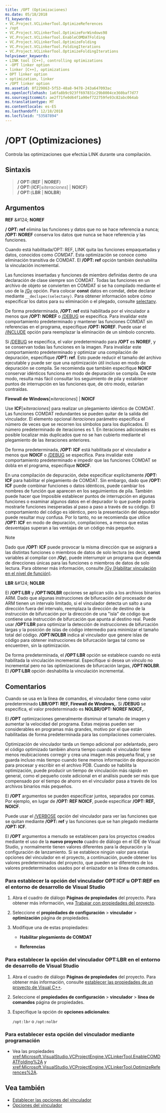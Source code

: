 ```yaml
---
title: /OPT (Optimizaciones)
ms.date: 05/18/2018
f1_keywords:
- VC.Project.VCLinkerTool.OptimizeReferences
- /opt
- VC.Project.VCLinkerTool.OptimizeForWindows98
- VC.Project.VCLinkerTool.EnableCOMDATFolding
- VC.Project.VCLinkerTool.OptimizeFolding
- VC.Project.VCLinkerTool.FoldingIterations
- VC.Project.VCLinkerTool.OptimizeFoldingIterations
helpviewer_keywords:
- LINK tool [C++], controlling optimizations
- -OPT linker option
- linker [C++], optimizations
- OPT linker option
- optimization, linker
- /OPT linker option
ms.assetid: 8f229863-5f53-48a8-9478-243a647093ac
ms.openlocfilehash: 1a6fa8b9c923ff697831c29b8004ce360baf7d77
ms.sourcegitcommit: ae2f71fe0d64f1a90ef722759fe93c82abc064ab
ms.translationtype: MT
ms.contentlocale: es-ES
ms.lasthandoff: 12/18/2018
ms.locfileid: "53587894"
---
```

# <a name="opt-optimizations"></a>/OPT (Optimizaciones)

Controla las optimizaciones que efectúa LINK durante una compilación.

## <a name="syntax"></a>Sintaxis

> **/ OPT:**{**REF** | **NOREF**}<br/>
> **/ OPT:**{**ICF**[**=**_iteraciones_] | **NOICF**}<br/>
> **/ OPT:**{**LBR** | **NOLBR**}

## <a name="arguments"></a>Argumentos

**REF** &AMP;#124; **NOREF**

**/ OPT: ref** elimina las funciones y datos que no se hace referencia a nunca; **/OPT: NOREF** conserva los datos que nunca se hace referencia y las funciones.

Cuando está habilitada/OPT: REF, LINK quita las funciones empaquetadas y datos, conocidos como *COMDAT*. Esta optimización se conoce como eliminación transitiva de COMDAT. El **/OPT: ref** opción también deshabilita la vinculación incremental.

Las funciones insertadas y funciones de miembro definidas dentro de una declaración de clase siempre son COMDAT. Todas las funciones en un archivo de objeto se convierten en COMDAT si se ha compilado mediante el uso de la [/Gy](../../build/reference/gy-enable-function-level-linking.md) opción. Para colocar **const** datos en comdat, debe declarar mediante `__declspec(selectany)`. Para obtener información sobre cómo especificar los datos para su eliminación o el plegado, consulte [selectany](../../cpp/selectany.md).

De forma predeterminada, **/OPT: ref** está habilitada por el vinculador a menos que **/OPT: NOREF** o [/DEBUG](../../build/reference/debug-generate-debug-info.md) se especifica. Para invalidar este comportamiento predeterminado y mantener las funciones COMDAT sin referencias en el programa, especifique **/OPT: NOREF**. Puede usar el [/INCLUDE](../../build/reference/include-force-symbol-references.md) opción para reemplazar la eliminación de un símbolo concreto.

Si [/DEBUG](../../build/reference/debug-generate-debug-info.md) se especifica, el valor predeterminado para **/OPT** es **NOREF**, y se conservan todas las funciones en la imagen. Para invalidar este comportamiento predeterminado y optimizar una compilación de depuración, especifique **/OPT: ref**. Esto puede reducir el tamaño del archivo ejecutable y puede ser que una optimización útil incluso en modo de depuración se compila. Se recomienda que también especifique **NOICF** conservar idénticos funciona en modo de depuración se compila. De este modo, resulta más fácil consultar los seguimiento de pila y establecer puntos de interrupción en las funciones que, de otro modo, estarían contraídas.

**Firewall de Windows**\[**=**_iteraciones_] &#124; **NOICF**

Use **ICF**\[**=**_iteraciones_] para realizar un plegamiento idéntico de COMDAT. Las funciones COMDAT redundantes se pueden quitar de la salida del vinculador. El elemento opcional *iteraciones* parámetro especifica el número de veces que se recorren los símbolos para los duplicados. El número predeterminado de iteraciones es 1. En iteraciones adicionales es posible localizar más duplicados que no se han cubierto mediante el plegamiento de las iteraciones anteriores.

De forma predeterminada, **/OPT: ICF** está habilitada por el vinculador a menos que **NOICF** o [/DEBUG](../../build/reference/debug-generate-debug-info.md) se especifica. Para invalidar este comportamiento predeterminado e impedir que las funciones COMDAT se dobla en el programa, especifique **NOICF**.

En una compilación de depuración, debe especificar explícitamente **/OPT: ICF** para habilitar el plegamiento de COMDAT. Sin embargo, dado que **/OPT: ICF** puede combinar funciones o datos idénticos, puede cambiar los nombres de función que aparecen en los seguimientos de pila. También puede hacer que Imposible establecer puntos de interrupción en algunas funciones o examinar algunos datos en el depurador lo que puede podría mostrarle funciones inesperadas al paso a paso a través de su código. El comportamiento del código es idéntico, pero la presentación del depurador puede resultar muy confusa. Por lo tanto, no se recomienda que utilice **/OPT: ICF** en modo de depuración, compilaciones, a menos que estas desventajas superan a las ventajas de un código más pequeño.

> [!NOTE]
> Dado que **/OPT: ICF** puede provocar la misma dirección que se asignará a las distintas funciones o miembros de datos de solo lectura (es decir, **const** variables al compilar con **/Gy**), puede interrumpir un programa que dependa de direcciones únicas para las funciones o miembros de datos de solo lectura. Para obtener más información, consulte [/Gy (Habilitar vinculación en el nivel de función)](../../build/reference/gy-enable-function-level-linking.md).

**LBR** &AMP;#124; **NOLBR**

El **/OPT:LBR** y **/OPT:NOLBR** opciones se aplican sólo a los archivos binarios ARM. Dado que algunas instrucciones de bifurcación del procesador de ARM tienen un intervalo limitado, si el vinculador detecta un salto a una dirección fuera del intervalo, reemplaza la dirección de destino de la instrucción de bifurcación por la dirección de una "isla" de código que contiene una instrucción de bifurcación que apunta al destino real. Puede usar **/OPT:LBR** para optimizar la detección de instrucciones de bifurcación largas y la posición de islas de código intermedio para minimizar el tamaño total del código. **/OPT:NOLBR** indica al vinculador que genere islas de código para obtener instrucciones de bifurcación largas tal como se encuentren, sin la optimización.

De forma predeterminada, el **/OPT:LBR** opción se establece cuando no está habilitada la vinculación incremental. Especifique si desea un vínculo no incremental pero no las optimizaciones de bifurcación largas, **/OPT:NOLBR**. El **/OPT:LBR** opción deshabilita la vinculación incremental.

## <a name="remarks"></a>Comentarios

Cuando se usa en la línea de comandos, el vinculador tiene como valor predeterminado **LBR/OPT: REF, Firewall de Windows,**. Si **/DEBUG** se especifica, el valor predeterminado es **NOLBR/OPT: NOREF NOICF,**.

El **/OPT** optimizaciones generalmente disminuir el tamaño de imagen y aumentar la velocidad del programa. Estas mejoras pueden ser considerables en programas más grandes, motivo por el que están habilitadas de forma predeterminada para las compilaciones comerciales.

Optimización de vinculador tarda un tiempo adicional por adelantado, pero el código optimizado también ahorra tiempo cuando el vinculador tiene menos reubicaciones corregir y crea una imagen más pequeña final, y se guarda incluso más tiempo cuando tiene menos información de depuración para procesar y escribir en el archivo PDB. Cuando se habilita la optimización, puede producir un tiempo de vinculación más rápido en general, como el pequeño coste adicional en el análisis puede ser más que compensado por el tiempo de ahorro en el vinculador pasa a través de los archivos binarios más pequeños.

El **/OPT** argumentos se pueden especificar juntos, separados por comas. Por ejemplo, en lugar de **/OPT: REF NOICF**, puede especificar **/OPT: REF, NOICF**.

Puede usar el [/VERBOSE](../../build/reference/verbose-print-progress-messages.md) opción del vinculador para ver las funciones que se quitan mediante **/OPT: ref** y las funciones que se han plegado mediante **/OPT: ICF**.

El **/OPT** argumentos a menudo se establecen para los proyectos creados mediante el uso de la **nuevo proyecto** cuadro de diálogo en el IDE de Visual Studio, y normalmente tienen valores diferentes para la depuración y la configuración de lanzamiento. Si se establece ningún valor para estas opciones del vinculador en el proyecto, a continuación, puede obtener los valores predeterminados del proyecto, que pueden ser diferentes de los valores predeterminados usados por el enlazador en la línea de comandos.

### <a name="to-set-the-opticf-or-optref-linker-option-in-the-visual-studio-development-environment"></a>Para establecer la opción del vinculador OPT:ICF u OPT:REF en el entorno de desarrollo de Visual Studio

1. Abra el cuadro de diálogo **Páginas de propiedades** del proyecto. Para obtener más información, vea [Trabajar con propiedades del proyecto](../../ide/working-with-project-properties.md).

1. Seleccione el **propiedades de configuración** > **vinculador** > **optimización** página de propiedades.

1. Modifique una de estas propiedades:

   - **Habilitar plegamiento de COMDAT**

   - **Referencias**

### <a name="to-set-the-optlbr-linker-option-in-the-visual-studio-development-environment"></a>Para establecer la opción del vinculador OPT:LBR en el entorno de desarrollo de Visual Studio

1. Abra el cuadro de diálogo **Páginas de propiedades** del proyecto. Para obtener más información, consulte [establecer las propiedades de un proyecto de Visual C++](../../ide/working-with-project-properties.md).

1. Seleccione el **propiedades de configuración** > **vinculador** > **línea de comandos** página de propiedades.

1. Especifique la opción de **opciones adicionales**:

   `/opt:lbr` o `/opt:nolbr`

### <a name="to-set-this-linker-option-programmatically"></a>Para establecer esta opción del vinculador mediante programación

- Vea las propiedades <xref:Microsoft.VisualStudio.VCProjectEngine.VCLinkerTool.EnableCOMDATFolding%2A> y <xref:Microsoft.VisualStudio.VCProjectEngine.VCLinkerTool.OptimizeReferences%2A>.

## <a name="see-also"></a>Vea también

- [Establecer las opciones del vinculador](../../build/reference/setting-linker-options.md)
- [Opciones del vinculador](../../build/reference/linker-options.md)
